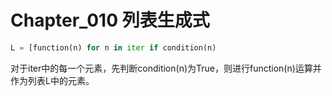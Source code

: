 # Chapter_010   列表生成式

```python
L = [function(n) for n in iter if condition(n)
```

对于iter中的每一个元素，先判断condition(n)为True，则进行function(n)运算并作为列表L中的元素。
